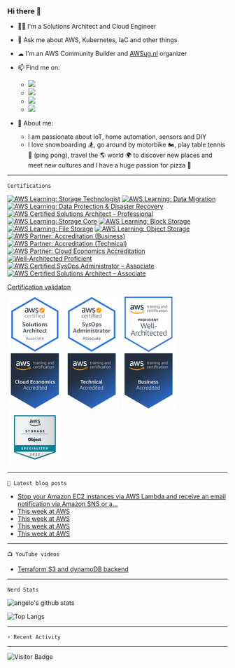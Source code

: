 ### Hi there 👋


- 👨‍💻 I'm a Solutions Architect and Cloud Engineer
- 💬 Ask me about AWS, Kubernetes, IaC and other things
- ☁ I'm an AWS Community Builder and [AWSug.nl](https://awsug.nl/about/) organizer
- 📫 Find me on:
  - [<img src="https://img.shields.io/badge/LinkedIn-0077B5?style=for-the-badge&logo=linkedin&logoColor=white" />](https://www.linkedin.com/in/angelo-malatacca83/)
  - [<img src="https://img.shields.io/badge/Twitter-1DA1F2?style=for-the-badge&logo=twitter&logoColor=white" />](https://twitter.com/angelomalatacca)
  - [<img src="https://img.shields.io/badge/Medium-12100E?style=for-the-badge&logo=medium&logoColor=white" />](https://angelo-malatacca83.medium.com/)
  - [<img src="https://img.shields.io/badge/YouTube-FF0000?style=for-the-badge&logo=youtube&logoColor=white" />](https://www.youtube.com/channel/UCLJYNEST8v6CDYPzXTBQSpQ)

- 🙋 About me: 
  - I am passionate about IoT, home automation, sensors and DIY
  - I love snowboarding 🏂, go around by motorbike 🏍, play table tennis 🏓 (ping pong), travel the 🌎 world 🌍 to discover new places and meet new cultures and I have a huge passion for pizza 🍕


---
`Certifications`

<!--START_SECTION:badges-->
[![AWS Learning: Storage Technologist](https://images.credly.com/size/110x110/images/92538513-bf12-420e-b1e5-d9d8abb756bb/image.png)](http://www.credly.com/badges/96fbdbb6-5036-459b-b796-4946ecc7282e "AWS Learning: Storage Technologist")
[![AWS Learning: Data Migration](https://images.credly.com/size/110x110/images/76898096-3008-4233-900f-94736f675822/image.png)](http://www.credly.com/badges/2e606e19-92a3-4e22-b28d-15f154696cb8 "AWS Learning: Data Migration")
[![AWS Learning: Data Protection & Disaster Recovery](https://images.credly.com/size/110x110/images/cfd14e60-661d-43d7-80cc-b8d6ff9f9198/image.png)](http://www.credly.com/badges/ce7b748c-81ee-408d-827c-714831a41843 "AWS Learning: Data Protection & Disaster Recovery")
[![AWS Certified Solutions Architect – Professional](https://images.credly.com/size/110x110/images/2d84e428-9078-49b6-a804-13c15383d0de/image.png)](http://www.credly.com/badges/10c9e091-c752-4c68-a3dc-c74255bf45be "AWS Certified Solutions Architect – Professional")
[![AWS Learning: Storage Core](https://images.credly.com/size/110x110/images/27ab7d0c-90b5-4f30-b9a1-7e48216408d2/image.png)](http://www.credly.com/badges/0cabc19c-20a0-494a-a41b-30642ff42a0f "AWS Learning: Storage Core")
[![AWS Learning: Block Storage](https://images.credly.com/size/110x110/images/b17ef923-1266-4b47-8e22-1fbc5011c1ed/image.png)](http://www.credly.com/badges/1bbaafd1-7b8b-4e0b-bcdf-649b3bb68df2 "AWS Learning: Block Storage")
[![AWS Learning: File Storage](https://images.credly.com/size/110x110/images/1fd01724-3eb7-4f9d-86d4-eea0ac1ce3f7/image.png)](http://www.credly.com/badges/32934d53-785d-4f34-b98e-ca1ed31d0390 "AWS Learning: File Storage")
[![AWS Learning: Object Storage](https://images.credly.com/size/110x110/images/06544cb3-dd5b-4406-8615-95ae3c884e14/image.png)](http://www.credly.com/badges/7c3d9d9c-f8ab-43e4-bf26-65ec2698a7a3 "AWS Learning: Object Storage")
[![AWS Partner: Accreditation (Business)](https://images.credly.com/size/110x110/images/7b2c708c-a3e1-4c7f-985c-b6b62a5b1db8/image.png)](http://www.credly.com/badges/2ef8fd53-8246-4e1f-927e-334a078977a7 "AWS Partner: Accreditation (Business)")
[![AWS Partner: Accreditation (Technical)](https://images.credly.com/size/110x110/images/81f903ed-c3a1-4f4b-afcd-e03331a5b12c/image.png)](http://www.credly.com/badges/5d842c2c-9b89-4f4b-a578-6fd26c496e80 "AWS Partner: Accreditation (Technical)")
[![AWS Partner: Cloud Economics Accreditation](https://images.credly.com/size/110x110/images/ee35f7c5-696e-47ca-895c-960dfba108b3/image.png)](http://www.credly.com/badges/d8e7b6e1-ff68-491c-91ef-5e74b79b3cb4 "AWS Partner: Cloud Economics Accreditation")
[![Well-Architected Proficient](https://images.credly.com/size/110x110/images/b870667f-00a3-48d7-b988-9c02b441b883/image.png)](http://www.credly.com/badges/23338ea0-88b4-46b3-8157-5b0a4f8f7f4d "Well-Architected Proficient")
[![AWS Certified SysOps Administrator – Associate](https://images.credly.com/size/110x110/images/f0d3fbb9-bfa7-4017-9989-7bde8eaf42b1/image.png)](http://www.credly.com/badges/919f8411-e9af-42f9-be8c-d42dc4e65f00 "AWS Certified SysOps Administrator – Associate")
[![AWS Certified Solutions Architect – Associate](https://images.credly.com/size/110x110/images/0e284c3f-5164-4b21-8660-0d84737941bc/image.png)](http://www.credly.com/badges/b28249f0-5a46-416c-842e-506a943fa503 "AWS Certified Solutions Architect – Associate")
<!--END_SECTION:badges-->

[Certification validaton](https://www.credly.com/users/angelo-malatacca)


![](img/aws-certified-solutions-architect-associate.png)
![](img/aws-certified-sysopadmin-associate.png)
![](img/well-arch-proficient.png)
![](img/partneraccreditation-cloudeconomics.png)
![](img/partneraccreditation-technical.png)
![](img/partneraccreditation-business.png)
![](img/storage-object-cert.png)

---
`📕 Latest blog posts`
<!-- BLOG-POST-LIST:START -->
- [Stop your Amazon EC2 instances via AWS Lambda and receive an email notification via Amazon SNS or a…](https://angelo-malatacca83.medium.com/stop-your-amazon-ec2-instances-via-aws-lambda-and-receive-an-email-notification-via-amazon-sns-or-a-3689d920f94?source=rss-80236cd8348d------2)
- [This week at AWS](https://angelo-malatacca83.medium.com/this-week-at-aws-e786623e7352?source=rss-80236cd8348d------2)
- [This week at AWS](https://angelo-malatacca83.medium.com/this-week-at-aws-a38c76b9cbc1?source=rss-80236cd8348d------2)
- [This week at AWS](https://angelo-malatacca83.medium.com/this-week-at-aws-6bedbade2d4d?source=rss-80236cd8348d------2)
- [This week at AWS](https://angelo-malatacca83.medium.com/this-week-at-aws-ec4f44fc90b4?source=rss-80236cd8348d------2)
<!-- BLOG-POST-LIST:END -->

---
`📺 YouTube videos`
<!-- YOUTUBE:START -->
- [Terraform S3 and dynamoDB backend](https://www.youtube.com/watch?v=hvamD0jatqU)
<!-- YOUTUBE:END -->

---
`Nerd Stats`

![angelo's github stats](https://github-readme-stats.vercel.app/api?username=angelo-malatacca&count_private=true&show_icons=true&theme=radical&hide_rank=false)

![Top Langs](https://github-readme-stats.vercel.app/api/top-langs/?username=angelo-malatacca&layout=compact&theme=vue-dark)

---
`⚡ Recent Activity`

<!--START_SECTION:activity-->
<!--END_SECTION:activity-->

---
<!-- 
[![Created Badge](https://badges.pufler.dev/created/angelo-malatacca/angelo-malatacca)](https://badges.pufler.dev)

[![Updated Badge](https://badges.pufler.dev/updated/angelo-malatacca/angelo-malatacca)](https://badges.pufler.dev)

[![Visits Badge](https://badges.pufler.dev/visits/angelo-malatacca/angelo-malatacca)](https://badges.pufler.dev)
-->

![Visitor Badge](https://visitor-badge.laobi.icu/badge?page_id=angelo-malatacca)

<!-- 
[![Readme Card](https://github-readme-stats.vercel.app/api/pin/?username=angelo-malatacca&repo=AWS-Utility-Scripts&theme=radical)](https://github.com/angelo-malatacca/AWS-Utility-Scripts)

https://github.com/codeSTACKr/awesome-github-profile-readme 
Icons:
https://github.com/alexandresanlim/Badges4-README.md-Profile/blob/master/README.md
https://gist.github.com/brennv/3e9a26308948f11d651f
-->
